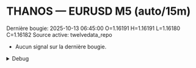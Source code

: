# THANOS — EURUSD M5 (auto/15m)
Dernière bougie: 2025-10-13 06:45:00  O=1.16191  H=1.16191  L=1.16180  C=1.16182
Source active: twelvedata_repo

- Aucun signal sur la dernière bougie.

<details><summary>Debug</summary>

- TD_API_KEY manquant.

</details>
